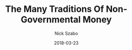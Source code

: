 ---
layout: writing
title: The Many Traditions Of Non-Governmental Money
date: 2018-03-23
categories: ['Money and Austrian Economics']
author: ['Nick Szabo']
excerpt: The central bank of the United States, the Federal Reserve, has put out “educational material” on Bitcoin for teachers and students (including a quiz!). The Bitcoin parts are odd enough, but this and a subsequent blog post will focus on the following statement “traditionally, currency is produced by a nation's government.“ Is that a fair representation of monetary traditions.
external_url: https://unenumerated.blogspot.com/2018/03/the-many-traditions-of-non-governmental.html
---